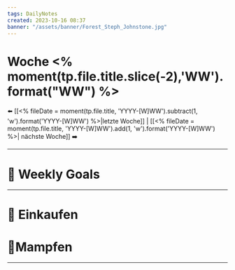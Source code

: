 ```yaml
---
tags: DailyNotes
created: 2023-10-16 08:37
banner: "/assets/banner/Forest_Steph_Johnstone.jpg"
---
```


# Woche <% moment(tp.file.title.slice(-2),'WW').format("WW") %>

⬅️ [[<% fileDate = moment(tp.file.title, 'YYYY-[W]WW').subtract(1, 'w').format('YYYY-[W]WW') %>|letzte Woche]] | [[<% fileDate = moment(tp.file.title, 'YYYY-[W]WW').add(1, 'w').format('YYYY-[W]WW') %>| nächste Woche]] ➡️

---

# 🚩 Weekly Goals

---

# 🛒 Einkaufen

# 🍎Mampfen

---
